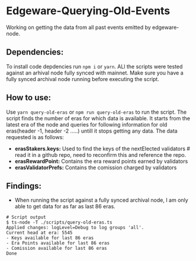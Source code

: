 # Edgeware-Querying-Old-Events
Working on getting the data from all past events emitted by edgeware-node.


## Dependencies:
To install code depdencies run `npm i` or `yarn`. ALl the scripts were tested against an arhival node fully synced with mainnet. Make sure you have a fully synced archival node running before executing the script. 

## How to use:
Use `yarn query-old-eras` or `npm run query-old-eras` to run the script. The script finds the number of eras for which data is available. It starts from the latest era of the node and queries for following information for old eras(header -1, header -2 .....) untill it stops getting any data. The data requested is as follows:
- **erasStakers.keys:** Used to find the keys of the nextElected validators # read it in a github repo, need to reconfirm this and reference the repo.
- **erasRewardPoint:** Contains the era reward points earned by validators
- **erasValidatorPrefs:** Contains the comission charged by validators

## Findings:
- When running the script against a fully synced archival node, I am only able to get data for as far as last 86 eras.
```
# Script output
$ ts-node -T ./scripts/query-old-eras.ts
Applied changes: logLevel=Debug to log groups 'all'.
Current head at era: 5545
- Keys available for last 86 eras
- Era Points available for last 86 eras
- Comission available for last 86 eras
Done
```